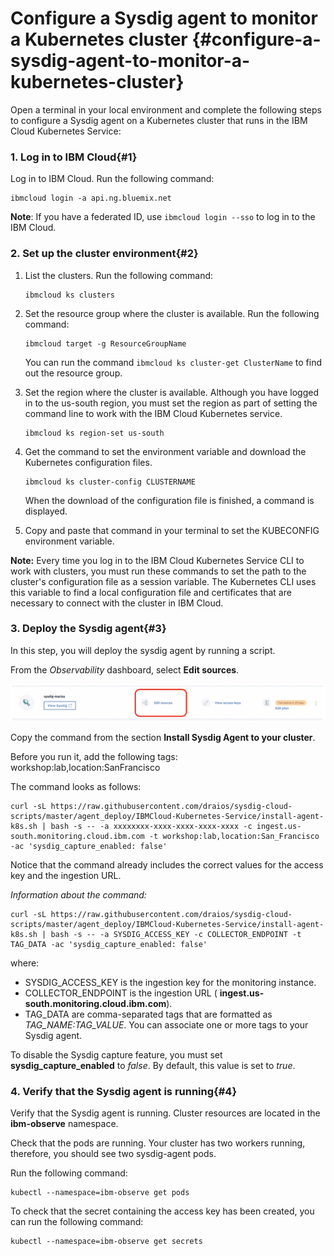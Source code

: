 # Configure a Sysdig agent to monitor a Kubernetes cluster {#configure-a-sysdig-agent-to-monitor-a-kubernetes-cluster}

Open a terminal in your local environment and complete the following steps to configure a Sysdig agent on a Kubernetes cluster that runs in the IBM Cloud Kubernetes Service:

### 1. Log in to IBM Cloud{#1}

Log in to IBM Cloud. Run the following command:

```
ibmcloud login -a api.ng.bluemix.net
```

**Note**: If you have a federated ID, use `ibmcloud login --sso` to log in to the IBM Cloud.

### 2. Set up the cluster environment{#2}

1. List the clusters. Run the following command:

    ```
    ibmcloud ks clusters
    ```

2. Set the resource group where the cluster is available. Run the following command:

    ```
    ibmcloud target -g ResourceGroupName
    ```

    You can run the command `ibmcloud ks cluster-get ClusterName` to find out the resource group.

3. Set the region where the cluster is available. Although you have logged in to the us-south region, you must set the region as part of setting the command line to work with the IBM Cloud Kubernetes service.

    ```
    ibmcloud ks region-set us-south
    ```

4. Get the command to set the environment variable and download the Kubernetes configuration files. 

    ```
    ibmcloud ks cluster-config CLUSTERNAME
    ```
    When the download of the configuration file is finished, a command is displayed.  

5. Copy and paste that command in your terminal to set the KUBECONFIG environment variable.


**Note:** Every time you log in to the IBM Cloud Kubernetes Service CLI to work with clusters, you must run these commands to set the path to the cluster&#039;s configuration file as a session variable. The Kubernetes CLI uses this variable to find a local configuration file and certificates that are necessary to connect with the cluster in IBM Cloud. 


### 3. Deploy the Sysdig agent{#3}

In this step, you will deploy the sysdig agent by running a script.

From the _Observability_ dashboard, select **Edit sources**.

![image13](images/sysdig_img14.png)

Copy the command from the section **Install Sysdig Agent to your cluster**. 

Before you run it, add the following tags: workshop:lab,location:SanFrancisco

The command looks as follows:

```
curl -sL https://raw.githubusercontent.com/draios/sysdig-cloud-scripts/master/agent_deploy/IBMCloud-Kubernetes-Service/install-agent-k8s.sh | bash -s -- -a xxxxxxxx-xxxx-xxxx-xxxx-xxxx -c ingest.us-south.monitoring.cloud.ibm.com -t workshop:lab,location:San_Francisco -ac 'sysdig_capture_enabled: false'
```

Notice that the command already includes the correct values for the access key and the ingestion URL.

*Information about the command:*

```
curl -sL https://raw.githubusercontent.com/draios/sysdig-cloud-scripts/master/agent_deploy/IBMCloud-Kubernetes-Service/install-agent-k8s.sh | bash -s -- -a SYSDIG_ACCESS_KEY -c COLLECTOR_ENDPOINT -t TAG_DATA -ac 'sysdig_capture_enabled: false'
```

where:

*   SYSDIG_ACCESS_KEY is the ingestion key for the monitoring instance.
*   COLLECTOR_ENDPOINT is the ingestion URL ( **ingest.us-south.monitoring.cloud.ibm.com**).
*   TAG_DATA are comma-separated tags that are formatted as _TAG_NAME:TAG_VALUE_. You can associate one or more tags to your Sysdig agent.

To disable the Sysdig capture feature, you must set **sysdig_capture_enabled** to _false_. By default, this value is set to _true_.


### 4. Verify that the Sysdig agent is running{#4}

Verify that the Sysdig agent is running. Cluster resources are located in the **ibm-observe** namespace.

Check that the pods are running. Your cluster has two workers running, therefore, you should see two sysdig-agent pods.
    
Run the following command:

```
kubectl --namespace=ibm-observe get pods
```

To check that the secret containing the access key has been created, you can run the following command:

```
kubectl --namespace=ibm-observe get secrets
```
